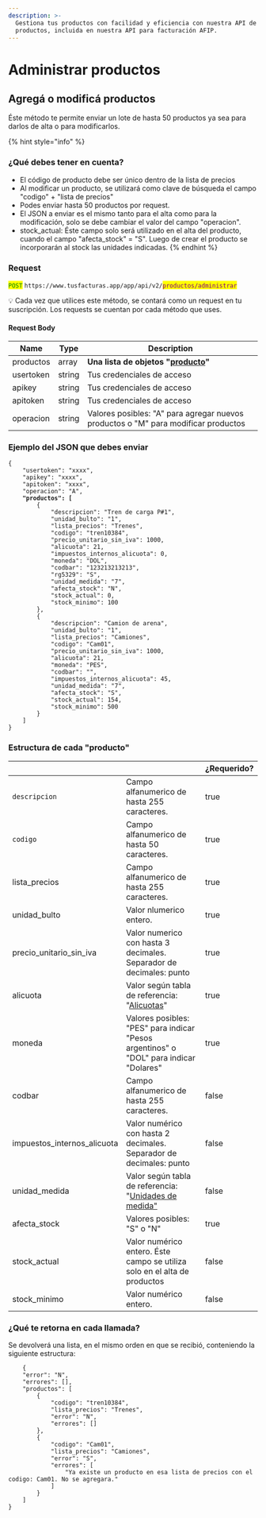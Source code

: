 ```yaml
---
description: >-
  Gestiona tus productos con facilidad y eficiencia con nuestra API de
  productos, incluida en nuestra API para facturación AFIP.
---
```


# Administrar productos

## Agregá o modificá productos

Éste método te permite enviar un lote de hasta 50 productos ya sea para darlos de alta o para modificarlos.&#x20;

{% hint style="info" %}
### ¿Qué debes tener en cuenta?



* El código de producto debe ser único dentro de la lista de precios
* Al modificar un producto, se utilizará como clave de búsqueda el campo "codigo" +  "lista de precios"
* Podes enviar hasta 50 productos por request.
* El JSON a enviar es el mismo tanto para el alta como para la modificación, solo se debe  cambiar el valor del campo "operacion".
* stock\_actual: Éste campo solo será utilizado en el alta del producto, cuando el campo  "afecta\_stock" = "S".  Luego de crear el producto se incorporarán al stock las unidades indicadas.
{% endhint %}

### Request

<mark style="color:green;">`POST`</mark> `https://www.tusfacturas.app/app/api/v2/`<mark style="color:purple;">`productos/administrar`</mark>

💡 Cada vez que utilices este método, se contará como un request en tu suscripción. Los requests se cuentan por cada método que uses.



#### Request Body

| Name      | Type   | Description                                                                                         |
| --------- | ------ | --------------------------------------------------------------------------------------------------- |
| productos | array  | **Una lista de objetos "**[**producto**](administrar-productos.md#estructura-de-cada-producto)**"** |
| usertoken | string | Tus credenciales de acceso                                                                          |
| apikey    | string | Tus credenciales de acceso                                                                          |
| apitoken  | string | Tus credenciales de acceso                                                                          |
| operacion | string | Valores posibles: "A" para agregar nuevos productos o "M" para modificar productos                  |

### Ejemplo del JSON que debes enviar

<pre><code>{
    "usertoken": "xxxx",
    "apikey": "xxxx",
    "apitoken": "xxxx",
    "operacion": "A",
<strong>    "productos": [
</strong>        {
            "descripcion": "Tren de carga P#1",
            "unidad_bulto": "1",
            "lista_precios": "Trenes",
            "codigo": "tren10384",
            "precio_unitario_sin_iva": 1000,
            "alicuota": 21,
            "impuestos_internos_alicuota": 0,
            "moneda": "DOL",
            "codbar": "123213213213",
            "rg5329": "S",
            "unidad_medida": "7",
            "afecta_stock": "N",
            "stock_actual": 0,
            "stock_minimo": 100
        },
        {
            "descripcion": "Camion de arena",
            "unidad_bulto": "1",
            "lista_precios": "Camiones",
            "codigo": "Cam01",
            "precio_unitario_sin_iva": 1000,
            "alicuota": 21,
            "moneda": "PES",
            "codbar": "",
            "impuestos_internos_alicuota": 45,
            "unidad_medida": "7",
            "afecta_stock": "S",
            "stock_actual": 154,
            "stock_minimo": 500
        }
    ]
}
</code></pre>

### Estructura de cada "producto"

<table data-header-hidden><thead><tr><th></th><th></th><th data-type="checkbox">¿Requerido?</th></tr></thead><tbody><tr><td><code>descripcion</code></td><td>Campo alfanumerico de hasta 255 caracteres.</td><td>true</td></tr><tr><td><code>codigo</code></td><td>Campo alfanumerico de hasta 50 caracteres.</td><td>true</td></tr><tr><td>lista_precios</td><td>Campo alfanumerico de hasta 255 caracteres.</td><td>true</td></tr><tr><td>unidad_bulto</td><td>Valor nlumerico entero.</td><td>true</td></tr><tr><td>precio_unitario_sin_iva</td><td>Valor numerico con hasta 3 decimales. Separador de decimales: punto</td><td>true</td></tr><tr><td>alicuota</td><td>Valor según tabla de referencia: "<a href="../parametros/tablas-de-referencia.md#alicuotas-de-iva">Alicuotas</a>" </td><td>true</td></tr><tr><td>moneda</td><td>Valores posibles: "PES" para indicar "Pesos argentinos" o "DOL" para indicar "Dolares"</td><td>true</td></tr><tr><td>codbar</td><td>Campo alfanumerico de hasta 255 caracteres.</td><td>false</td></tr><tr><td>impuestos_internos_alicuota</td><td>Valor numérico con hasta 2 decimales. Separador de decimales: punto</td><td>false</td></tr><tr><td>unidad_medida</td><td>Valor según tabla de referencia: "<a href="../parametros/consulta-de-unidades-de-medida-para-productos-afip.md">Unidades de medida"</a></td><td>false</td></tr><tr><td>afecta_stock</td><td>Valores posibles: "S" o "N" </td><td>true</td></tr><tr><td>stock_actual</td><td>Valor numérico entero. Éste campo se utiliza solo en el alta de productos</td><td>false</td></tr><tr><td>stock_minimo</td><td> Valor numérico entero.</td><td>false</td></tr></tbody></table>

### ¿Qué te retorna en cada llamada?

Se devolverá una lista, en el mismo orden en que se recibió, conteniendo la siguiente estructura:

```
    {
	"error": "N",
	"errores": [],
	"productos": [
		{
			"codigo": "tren10384",
			"lista_precios": "Trenes",
			"error": "N",
			"errores": []
		},
		{
			"codigo": "Cam01",
			"lista_precios": "Camiones",
			"error": "S",
			"errores": [
				"Ya existe un producto en esa lista de precios con el codigo: Cam01. No se agregara."
			]
		}
	]
}
```
